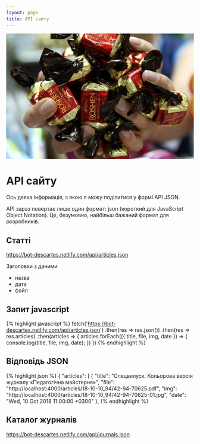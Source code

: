 ```yaml
---
layout: page
title: API сайту
---
```


<p>
  <picture>
    <source srcset="assets/images/api-poroh.webp" type="image/webp">
    <img src="assets/images/api-poroh.jpg" alt="Дзвонiть! Пишiть!" class="rounded mx-auto d-block">
  </picture>
</p>

# <i class="fab fa-quinscape"></i> API сайту

Ось деяка інформація, з якою я можу поділитися у формі API JSON.

API зараз повертає лише один формат: json (короткий для JavaScript Object Notation). Це, безумовно, найбільш бажаний формат для розробників.

##  Статті

<https://bot-descartes.netlify.com/api/articles.json>

Заголовки з даними
 * назва
 * дата
 * файл

## Запит javascript
{% highlight javascript %}
fetch('https://bot-descartes.netlify.com/api/articles.json')
 .then(res => res.json())
 .then(res => res.articles)
 .then(articles => {
   articles.forEach(({
     title,
     file,
     img,
     date
   }) => {
     console.log(title, file, img, date);
   })
 })
{% endhighlight %}

## Bідповідь JSON
{% highlight json %}
{
  "articles": [
    {
      "title": "Спецвипуск. Кольорова версія журналу «Педагогічна майстерня»",
      "file": "http://localhost:4000/articles/18-10-10_94/42-94-70625.pdf",
      "img": "http://localhost:4000/articles/18-10-10_94/42-94-70625-01.jpg",
      "date": "Wed, 10 Oct 2018 11:00:00 +0300"
      },
{% endhighlight %}

##  Каталог журналів

<https://bot-descartes.netlify.com/api/journals.json>
